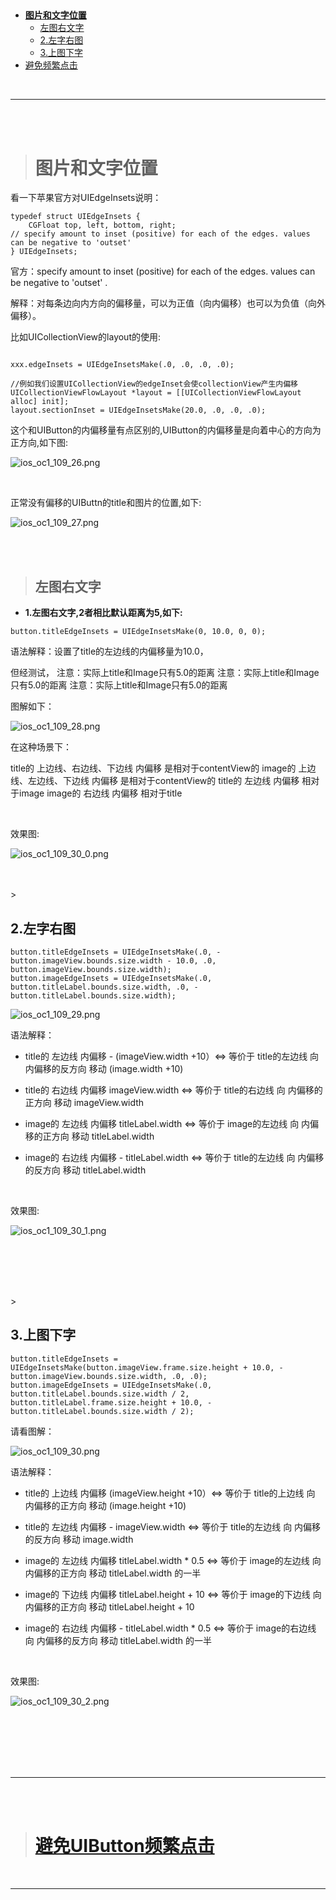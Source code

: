 
> <h2></h2>
- [**图片和文字位置**](#图片和文字位置)
	- [左图右文字](#左图右文字)
	- [2.左字右图](#2.左字右图)
	- [3.上图下字](#3.上图下字)
- [避免频繁点击](#避免频繁点击)


<br/>

***
<br/><br/>

> <h1 id='图片和文字位置'>图片和文字位置</h1>

看一下苹果官方对UIEdgeInsets说明：

```
typedef struct UIEdgeInsets {
    CGFloat top, left, bottom, right;  
// specify amount to inset (positive) for each of the edges. values can be negative to 'outset'
} UIEdgeInsets;
```

官方：specify amount to inset (positive) for each of the edges. values can be negative to 'outset' .

解释：对每条边向内方向的偏移量，可以为正值（向内偏移）也可以为负值（向外偏移）。

比如UICollectionView的layout的使用:

```

xxx.edgeInsets = UIEdgeInsetsMake(.0, .0, .0, .0);

//例如我们设置UICollectionView的edgeInset会使collectionView产生内偏移
UICollectionViewFlowLayout *layout = [[UICollectionViewFlowLayout alloc] init];
layout.sectionInset = UIEdgeInsetsMake(20.0, .0, .0, .0);
```

这个和UIButton的内偏移量有点区别的,UIButton的内偏移量是向着中心的方向为正方向,如下图:

![ios_oc1_109_26.png](./../../Pictures/ios_oc1_109_26.png)


<br/>

正常没有偏移的UIButtn的title和图片的位置,如下:


![ios_oc1_109_27.png](./../../Pictures/ios_oc1_109_27.png)

<br/><br/>

> <h2 id='左图右文字'>左图右文字</h2>

- **1.左图右文字,2者相比默认距离为5,如下:**

```
button.titleEdgeInsets = UIEdgeInsetsMake(0, 10.0, 0, 0);
```

语法解释：设置了title的左边线的内偏移量为10.0，

但经测试，
注意：实际上title和Image只有5.0的距离
注意：实际上title和Image只有5.0的距离
注意：实际上title和Image只有5.0的距离

图解如下：

![ios_oc1_109_28.png](./../../Pictures/ios_oc1_109_28.png)


在这种场景下：

title的 上边线、右边线、下边线 内偏移 是相对于contentView的
image的 上边线、左边线、下边线 内偏移 是相对于contentView的
title的 左边线 内偏移 相对于image
image的 右边线 内偏移 相对于title

<br/>

效果图:

![ios_oc1_109_30_0.png](./../../Pictures/ios_oc1_109_30_0.png)





<br/><br/>> <h2 id='2.左字右图'>2.左字右图</h2>

```
button.titleEdgeInsets = UIEdgeInsetsMake(.0, - button.imageView.bounds.size.width - 10.0, .0, button.imageView.bounds.size.width);
button.imageEdgeInsets = UIEdgeInsetsMake(.0, button.titleLabel.bounds.size.width, .0, - button.titleLabel.bounds.size.width);

```

![ios_oc1_109_29.png](./../../Pictures/ios_oc1_109_29.png)



语法解释：

- title的 左边线 内偏移 - (imageView.width +10）<=> 等价于 title的左边线 向 内偏移的反方向 移动 (image.width +10)

- title的 右边线 内偏移 imageView.width <=> 等价于 title的右边线 向 内偏移的正方向 移动 imageView.width

- image的 左边线 内偏移 titleLabel.width <=> 等价于 image的左边线 向 内偏移的正方向 移动 titleLabel.width

- image的 右边线 内偏移 - titleLabel.width <=> 等价于 title的左边线 向 内偏移的反方向 移动 titleLabel.width


<br/>

效果图:

![ios_oc1_109_30_1.png](./../../Pictures/ios_oc1_109_30_1.png)



<br/>
<br/>

<br/><br/>> <h2 id='3.上图下字'>3.上图下字</h2>



```
button.titleEdgeInsets = UIEdgeInsetsMake(button.imageView.frame.size.height + 10.0, - button.imageView.bounds.size.width, .0, .0);
button.imageEdgeInsets = UIEdgeInsetsMake(.0, button.titleLabel.bounds.size.width / 2, button.titleLabel.frame.size.height + 10.0, - button.titleLabel.bounds.size.width / 2);
```


请看图解：


![ios_oc1_109_30.png](./../../Pictures/ios_oc1_109_30.png)



语法解释：

- title的 上边线 内偏移 (imageView.height +10）<=> 等价于 title的上边线 向 内偏移的正方向 移动 (image.height +10)

- title的 左边线 内偏移 - imageView.width <=> 等价于 title的左边线 向 内偏移的反方向 移动 image.width

- image的 左边线 内偏移 titleLabel.width * 0.5 <=> 等价于 image的左边线 向 内偏移的正方向 移动 titleLabel.width 的一半

- image的 下边线 内偏移 titleLabel.height + 10 <=> 等价于 image的下边线 向 内偏移的正方向 移动 titleLabel.height + 10

- image的 右边线 内偏移 - titleLabel.width * 0.5 <=> 等价于 image的右边线 向 内偏移的反方向 移动 titleLabel.width 的一半


<br/>

效果图:

![ios_oc1_109_30_2.png](./../../Pictures/ios_oc1_109_30_2.png)



<br/>
<br/>

<br/>
<br/>


<br/>

***
<br/><br/>

># <h1 id='避免频繁点击'>[避免UIButton频繁点击](https://juejin.cn/post/6899057632716750855)</h1>



<br/>

***
<br/>





